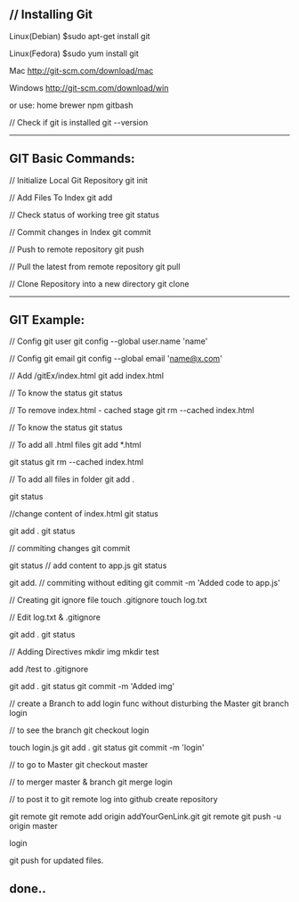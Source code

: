 
// Installing Git
----------------------------------------------------------------

 Linux(Debian)
 $sudo apt-get install git

 Linux(Fedora)
 $sudo yum install git

 Mac
 http://git-scm.com/download/mac

 Windows
 http://git-scm.com/download/win

or use:
home brewer
npm
gitbash

// Check if git is installed
git --version

-----------------------------------------------------------------


GIT Basic Commands:
-----------------------------------------------------------------
// Initialize Local Git Repository
git init

// Add Files To Index
git add <file>

// Check status of working tree
git status

 // Commit changes in Index
 git commit

 // Push to remote repository
 git push

 // Pull the latest from remote repository
 git pull

 // Clone Repository into a new directory
 git clone

 ---------------------------------------------------------------


 GIT Example:
 ---------------------------------------------------------------
 // Config git user 
 git config --global user.name 'name'

 // Config git email
 git config --global email 'name@x.com'

 // Add /gitEx/index.html
 git add index.html

 // To know the status
 git status

 // To remove index.html - cached stage
 git rm --cached index.html

 // To know the status
 git status

 // To add all .html files
 git add *.html

git status
git rm --cached index.html
 
// To add all files in folder
git add .

git status

//change content of index.html
git status

git add .
git status

// commiting changes
git commit

git status
// add content to app.js
git status

git add.
// commiting without editing
git commit -m 'Added code to app.js'

// Creating git ignore file
touch .gitignore
touch log.txt

// Edit log.txt & .gitignore

git add .
git status

// Adding Directives
mkdir img
mkdir test

add /test to .gitignore

git add .
git status
git commit -m 'Added img'

// create a Branch to add login func without disturbing the Master
git branch login

// to see the branch
git checkout login

touch login.js
git add .
git status
git commit -m 'login'

// to go to Master
git checkout master

// to merger master & branch
git merge login

// to post it to git remote
log into github
create repository

git remote
git remote add origin addYourGenLink.git
git remote
git push -u origin master

login

git push for updated files.

done..
--------------------------